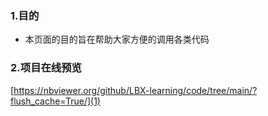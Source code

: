 ### 1.目的
  - 本页面的目的旨在帮助大家方便的调用各类代码

### 2.项目在线预览
[https://nbviewer.org/github/LBX-learning/code/tree/main/?flush_cache=True/](1)
